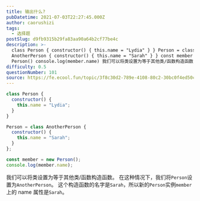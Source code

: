 ```yaml
---
title: 输出什么?
pubDatetime: 2021-07-03T22:27:45.000Z
author: caorushizi
tags:
  - 选择题
postSlug: d9fb9315b29fa83aa90a64b2cf77be4c
description: >-
  class Person { constructor() { this.name = "Lydia" } } Person = class
  AnotherPerson { constructor() { this.name = "Sarah" } } const member = new
  Person() console.log(member.name) 我们可以将类设置为等于其他类/函数构造函数
difficulty: 0.5
questionNumber: 101
source: https://fe.ecool.fun/topic/3f8c30d2-789e-4108-80c2-30bc0f4ed50c
---
```


```javascript
class Person {
  constructor() {
    this.name = "Lydia";
  }
}

Person = class AnotherPerson {
  constructor() {
    this.name = "Sarah";
  }
};

const member = new Person();
console.log(member.name);
```

我们可以将类设置为等于其他类/函数构造函数。 在这种情况下，我们将`Person`设置为`AnotherPerson`。 这个构造函数的名字是`Sarah`，所以新的`Person`实例`member`上的 name 属性是`Sarah`。
